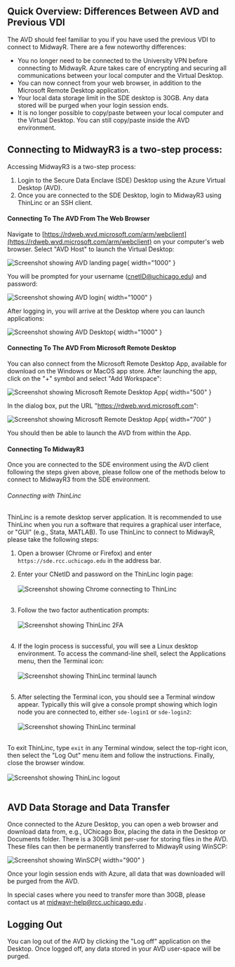 ## Quick Overview: Differences Between AVD and Previous VDI
The AVD should feel familiar to you if you have used the previous VDI to connect to MidwayR. There are a few noteworthy differences:

* You no longer need to be connected to the University VPN before connecting to MidwayR. Azure takes care of encrypting and securing all communications between your local computer and the Virtual Desktop.
* You can now connect from your web browser, in addition to the Microsoft Remote Desktop application.
* Your local data storage limit in the SDE desktop is 30GB. Any data stored will be purged when your login session ends.
* It is no longer possible to copy/paste between your local computer and the Virtual Desktop. You can still copy/paste inside the AVD environment.

## Connecting to MidwayR3 is a two-step process:

Accessing MidwayR3 is a two-step process:
1. Login to the Secure Data Enclave (SDE) Desktop using the Azure Virtual Desktop (AVD).
2. Once you are connected to the SDE Desktop, login to MidwayR3 using ThinLinc or an SSH client.

#### Connecting To The AVD From The Web Browser
Navigate to [https://rdweb.wvd.microsoft.com/arm/webclient](https://rdweb.wvd.microsoft.com/arm/webclient) on your computer's web browser.
Select "AVD Host" to launch the Virtual Desktop:

![Screenshot showing AVD landing page](images/avd_webpage.png){ width="1000" }

You will be prompted for your username (cnetID@uchicago.edu) and password:

![Screenshot showing AVD login](images/avd_login.png){ width="1000" }

After logging in, you will arrive at the Desktop where you can launch applications:

![Screenshot showing AVD Desktop](images/avd_desktop.png){ width="1000" }

#### Connecting To The AVD From Microsoft Remote Desktop
You can also connect from the Microsoft Remote Desktop App, available for download on the Windows or MacOS app store.
After launching the app, click on the "+" symbol and select "Add Workspace":

![Screenshot showing Microsoft Remote Desktop App](images/avd_desktop_workspace.png){ width="500" }

In the dialog box, put the URL
"https://rdweb.wvd.microsoft.com":

![Screenshot showing Microsoft Remote Desktop App](images/avd_desktop_add.png){ width="700" }

You should then be able to launch the AVD from within the App.

#### Connecting To MidwayR3
Once you are connected to the SDE environment using the AVD client following the steps given above, please follow one of the methods below to connect to MidwayR3 from the SDE environment.

###### Connecting with ThinLinc

ThinLinc is a remote desktop server application. It is recommended to
use ThinLinc when you run a software that requires a graphical user
interface, or "GUI" (e.g., Stata, MATLAB). To use ThinLinc to connect
to MidwayR, please take the following steps:

1. Open a browser (Chrome or Firefox) and enter
   `https://sde.rcc.uchicago.edu` in the address bar.

2. Enter your CNetID and password on the ThinLinc login page:<br><br>
![Screenshot showing Chrome connecting to ThinLinc](images/tl_login.jpg)
<br><br>

3. Follow the two factor authentication prompts:<br><br>
![Screenshot showing ThinLinc 2FA](images/tl_2fa.jpg)
<br><br>

4. If the login process is successful, you will see a Linux desktop
environment. To access the command-line shell, select the Applications
menu, then the Terminal icon:<br><br>
![Screenshot showing ThinLinc terminal launch](images/tl_terminal.jpg)
<br><br>

5. After selecting the Terminal icon, you should see a Terminal window
appear. Typically this will give a console prompt showing which login
node you are connected to, either `sde-login1` or
`sde-login2`:<br><br>
![Screenshot showing ThinLinc terminal](images/tl_terminal2.jpg)
<br><br>

To exit ThinLinc, type `exit` in any Terminal window, select the
top-right icon, then select the "Log Out" menu item and follow
the instructions. Finally, close the browser window.<br><br>
![Screenshot showing ThinLinc logout](images/tl_logout.jpg) <br><br>

## AVD Data Storage and Data Transfer
Once connected to the Azure Desktop, you can open a web browser and download data from, e.g., UChicago Box, placing the data in the Desktop or Documents folder.
There is a 30GB limit per-user for storing files in the AVD.
These files can then be permanently transferred to MidwayR using WinSCP:

![Screenshot showing WinSCP](images/avd_winscp.png){ width="900" }

Once your login session ends with Azure, all data that was downloaded will be purged from the AVD.

In special cases where you need to transfer more than 30GB, please contact us at midwayr-help@rcc.uchicago.edu . 


## Logging Out
You can log out of the AVD by clicking the "Log off" application on the Desktop.
Once logged off, any data stored in your AVD user-space will be purged.

